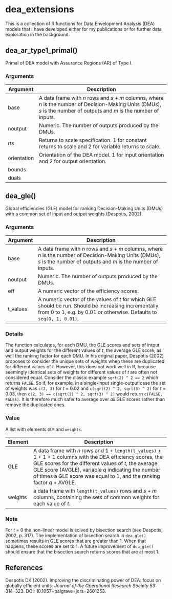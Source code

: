 # dea_extensions

This is a collection of R functions for Data Envelopment Analysis (DEA) models that I have developed either for my publications or for further data exploration in the background.

## dea_ar_type1_primal()
Primal of DEA model with Assurance Regions (AR) of Type I.

### Arguments

| Argument  | Description |
| ------------- | ------------- |
| base          | A data frame with *n* rows and *s* + *m* columns, where *n* is the number of Decision-Making Units (DMUs), *s* is the number of outputs and *m* is the number of inputs.  |
| noutput       | Numeric. The number of outputs produced by the DMUs.  |
| rts           | Returns to scale specification. 1 for constant returns to scale and 2 for variable returns to scale.  |
| orientation   | Orientation of the DEA model. 1 for input orientation and 2 for output orientation.  |
| bounds        |   |
| duals        |   |


## dea_gle()

Global efficiencies (GLE) model for ranking Decision-Making Units (DMUs) with a common set of input and output weights (Despotis, 2002).

### Arguments

| Argument  | Description |
| ------------- | ------------- |
| base          | A data frame with *n* rows and *s* + *m* columns, where *n* is the number of Decision-Making Units (DMUs), *s* is the number of outputs and *m* is the number of inputs.  |
| noutput       | Numeric. The number of outputs produced by the DMUs.  |
| eff           | A numeric vector of the efficiency scores.  |
| t_values      | A numeric vector of the values of *t* for which GLE should be run. Should be increasing incrementally from 0 to 1, e.g. by 0.01 or otherwise. Defaults to `seq(0, 1, 0.01)`. |

### Details
The function calculates, for each DMU, the GLE scores and sets of intput and output weights for the different values of *t*, the average GLE score, as well the ranking factor for each DMU. In his original paper, Despotis (2002) proposes to consider the unique sets of weights when these are duplicated for different values of *t*. However, this does not work well in R, because seemingly identical sets of weights for different values of *t* are often not considered equal. Consider the classic example `sqrt(2) ^ 2 == 2` which returns `FALSE`. So if, for example, in a single-input single-output case the set of weights was `c(2, 3)` for *t* = 0.02 and `c(sqrt(2) ^ 2, sqrt(3) ^ 2)` for *t* = 0.03, then `c(2, 3) == c(sqrt(2) ^ 2, sqrt(3) ^ 2)` would return `c(FALSE, FALSE)`. It is therefore much safer to average over *all* GLE scores rather than remove the duplicated ones.

### Value
A list with elements `GLE` and `weights`.

| Element  | Description |
| ------------- | ------------- |
| GLE          | A data frame with *n* rows and 1 + `length(t_values)` + 1 + 1 + 1 columns with the DEA efficiency scores, the GLE scores for the different values of *t*, the average GLE score (AVGLE), variable *q* indicating the number of times a GLE score was equal to 1, and the ranking factor *q* + AVGLE.  |
| weights       | a data frame with `length(t_values)` rows and *s* + *m* columns, containing the sets of common weights for each value of *t*. |

### Note
For *t* = 0 the non-linear model is solved by bisection search (see Despotis, 2002, p. 317). The implementation of bisection search in `dea_gle()` sometimes results in GLE scores that are greater than 1. When that happens, these scores are set to 1. A future improvement of `dea_gle()` should ensure that the bisection search returns scores that are at most 1.

## References
Despotis DK (2002). Improving the discriminating power of DEA: focus on globally efficient units. *Journal of the Operational Research Society* 53: 314–323. DOI: 10.1057=palgrave=jors=2601253.
